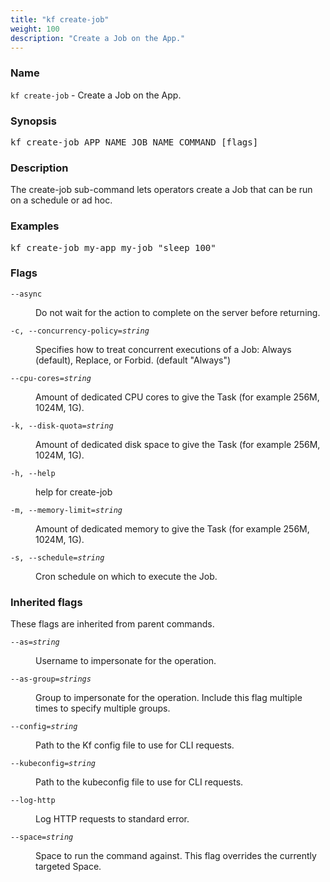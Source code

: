 ```yaml
---
title: "kf create-job"
weight: 100
description: "Create a Job on the App."
---
```

### Name

<code translate="no">kf create-job</code> - Create a Job on the App.

### Synopsis

<pre translate="no">kf create-job APP_NAME JOB_NAME COMMAND [flags]</pre>

### Description

The create-job sub-command lets operators create a Job that can be run on a schedule or ad hoc.

### Examples

<pre translate="no">
kf create-job my-app my-job &#34;sleep 100&#34;</pre>

### Flags

<dl>
<dt><code translate="no">--async</code></dt>
<dd><p>Do not wait for the action to complete on the server before returning.</p>
</dd>
<dt><code translate="no">-c, --concurrency-policy=<var translate="no">string</var></code></dt>
<dd><p>Specifies how to treat concurrent executions of a Job: Always (default), Replace, or Forbid. (default &quot;Always&quot;)</p>
</dd>
<dt><code translate="no">--cpu-cores=<var translate="no">string</var></code></dt>
<dd><p>Amount of dedicated CPU cores to give the Task (for example 256M, 1024M, 1G).</p>
</dd>
<dt><code translate="no">-k, --disk-quota=<var translate="no">string</var></code></dt>
<dd><p>Amount of dedicated disk space to give the Task (for example 256M, 1024M, 1G).</p>
</dd>
<dt><code translate="no">-h, --help</code></dt>
<dd><p>help for create-job</p>
</dd>
<dt><code translate="no">-m, --memory-limit=<var translate="no">string</var></code></dt>
<dd><p>Amount of dedicated memory to give the Task (for example 256M, 1024M, 1G).</p>
</dd>
<dt><code translate="no">-s, --schedule=<var translate="no">string</var></code></dt>
<dd><p>Cron schedule on which to execute the Job.</p>
</dd>
</dl>


### Inherited flags

These flags are inherited from parent commands.

<dl>
<dt><code translate="no">--as=<var translate="no">string</var></code></dt>
<dd><p>Username to impersonate for the operation.</p>
</dd>
<dt><code translate="no">--as-group=<var translate="no">strings</var></code></dt>
<dd><p>Group to impersonate for the operation. Include this flag multiple times to specify multiple groups.</p>
</dd>
<dt><code translate="no">--config=<var translate="no">string</var></code></dt>
<dd><p>Path to the Kf config file to use for CLI requests.</p>
</dd>
<dt><code translate="no">--kubeconfig=<var translate="no">string</var></code></dt>
<dd><p>Path to the kubeconfig file to use for CLI requests.</p>
</dd>
<dt><code translate="no">--log-http</code></dt>
<dd><p>Log HTTP requests to standard error.</p>
</dd>
<dt><code translate="no">--space=<var translate="no">string</var></code></dt>
<dd><p>Space to run the command against. This flag overrides the currently targeted Space.</p>
</dd>
</dl>


